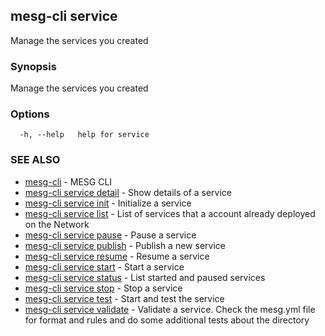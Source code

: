 ## mesg-cli service

Manage the services you created

### Synopsis

Manage the services you created

### Options

```
  -h, --help   help for service
```

### SEE ALSO

* [mesg-cli](mesg-cli.md)	 - MESG CLI
* [mesg-cli service detail](mesg-cli_service_detail.md)	 - Show details of a service
* [mesg-cli service init](mesg-cli_service_init.md)	 - Initialize a service
* [mesg-cli service list](mesg-cli_service_list.md)	 - List of services that a account already deployed on the Network
* [mesg-cli service pause](mesg-cli_service_pause.md)	 - Pause a service
* [mesg-cli service publish](mesg-cli_service_publish.md)	 - Publish a new service
* [mesg-cli service resume](mesg-cli_service_resume.md)	 - Resume a service
* [mesg-cli service start](mesg-cli_service_start.md)	 - Start a service
* [mesg-cli service status](mesg-cli_service_status.md)	 - List started and paused services
* [mesg-cli service stop](mesg-cli_service_stop.md)	 - Stop a service
* [mesg-cli service test](mesg-cli_service_test.md)	 - Start and test the service
* [mesg-cli service validate](mesg-cli_service_validate.md)	 - Validate a service. Check the mesg.yml file for format and rules and do some additional tests about the directory

